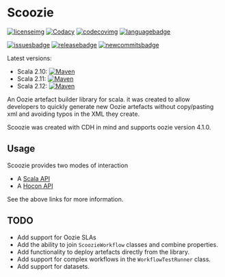 # Scoozie

[![licenseimg]][licenselink]  [![Codacy][codacyimg]][codacylink]  [![codecovimg]][codcovlink]  [![languagebadge]][languagelink] 

[![issuesbadge]][issueslink] [![releasebadge]][releaselink] [![newcommitsbadge]][newcommitslink]

Latest versions: 

* Scala 2.10:  [![Maven][210mavenimg]][mavenlink]
* Scala 2.11:  [![Maven][211mavenimg]][mavenlink]
* Scala 2.12:  [![Maven][212mavenimg]][mavenlink]

An Oozie artefact builder library for scala.  it was created to allow developers  to quickly generate new Oozie artefacts without copy/pasting xml and avoiding typos in the XML they create.

Scoozie was created with CDH in mind and supports oozie version 4.1.0.

## Usage 
Scoozie provides two modes of interaction

  * A [Scala API](./ScalaAPI.md)
  * A [Hocon API](HoconAPI.md)

See the above links for more information.

## TODO

* Add support for Oozie SLAs
* Add the ability to join `ScoozieWorkflow` classes and combine properties.
* Add functionality to deploy artefacts directly from the library.
* Add support for complex workflows in the `WorkflowTestRunner` class.
* Add support for datasets.

[languagebadge]: https://img.shields.io/github/languages/top/simonjpegg/scoozie.svg?style=flat
[languagelink]: https://www.scala-lang.org/

[issuesbadge]: https://img.shields.io/github/issues/simonjpegg/scoozie.svg?style=flat
[issueslink]: https://github.com/SimonJPegg/scoozie/issues

[licenseimg]: https://img.shields.io/badge/Licence-Apache%202.0-blue.svg
[licenselink]: ./LICENSE

[codacyimg]: https://api.codacy.com/project/badge/grade/fdf40afa99a342b093836bfa22871c2d
[codacylink]: https://app.codacy.com/project/SimonJPegg/scoozie/dashboard

[210mavenimg]: https://maven-badges.herokuapp.com/maven-central/org.antipathy/scoozie_2.10/badge.svg
[211mavenimg]: https://maven-badges.herokuapp.com/maven-central/org.antipathy/scoozie_2.11/badge.svg
[212mavenimg]: https://maven-badges.herokuapp.com/maven-central/org.antipathy/scoozie_2.12/badge.svg
[mavenlink]: https://search.maven.org/search?q=scoozie

[codecovimg]: https://api.codacy.com/project/badge/Coverage/4c627c7c58834629a0d737db4097a1b0
[codcovlink]: https://www.codacy.com?utm_source=github.com&utm_medium=referral&utm_content=SimonJPegg/scoozie&utm_campaign=Badge_Coverage

[releasebadge]: https://img.shields.io/github/release/simonjpegg/scoozie.svg?style=flat
[releaselink]: https://github.com/SimonJPegg/scoozie/releases

[newcommitsbadge]: https://img.shields.io/github/commits-since/simonjpegg/scoozie/latest.svg?style=flat
[newcommitslink]: https://github.com/SimonJPegg/scoozie/commits/master